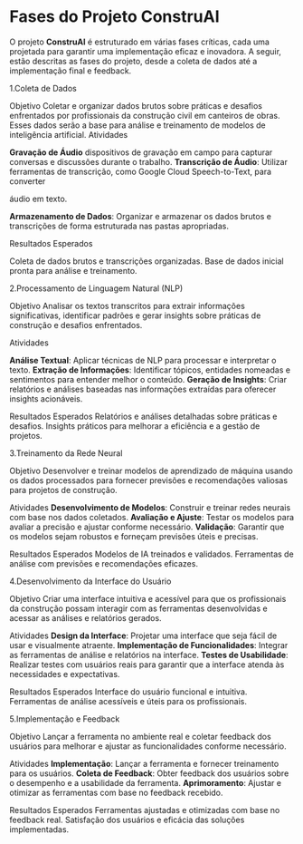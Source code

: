 # Fases do Projeto ConstruAI

O projeto **ConstruAI** é estruturado em várias fases críticas, cada uma projetada para garantir uma implementação eficaz e inovadora. A seguir, estão descritas as fases do projeto, desde a coleta de dados até a implementação final e feedback.

1.Coleta de Dados

Objetivo
Coletar e organizar dados brutos sobre práticas e desafios enfrentados por profissionais da construção civil em canteiros de obras. Esses dados serão a base para análise e treinamento de modelos de inteligência artificial.
Atividades

**Gravação de Áudio**
dispositivos de gravação em campo para capturar conversas e discussões durante o trabalho.
**Transcrição de Áudio**: Utilizar ferramentas de transcrição, como Google Cloud Speech-to-Text, para converter

áudio em texto.

**Armazenamento de Dados**: Organizar e armazenar os dados brutos e transcrições de forma estruturada nas pastas apropriadas.

Resultados Esperados

Coleta de dados brutos e transcrições organizadas.
Base de dados inicial pronta para análise e treinamento.

2.Processamento de Linguagem Natural (NLP)

Objetivo
Analisar os textos transcritos para extrair informações significativas, identificar padrões e gerar insights sobre práticas de construção e desafios enfrentados.

Atividades

**Análise Textual**: Aplicar técnicas de NLP para processar e interpretar o texto.
**Extração de Informações**: Identificar tópicos, entidades nomeadas e sentimentos para entender melhor o conteúdo.
**Geração de Insights**: Criar relatórios e análises baseadas nas informações extraídas para oferecer insights acionáveis.

Resultados Esperados
Relatórios e análises detalhadas sobre práticas e desafios.
Insights práticos para melhorar a eficiência e a gestão de projetos.

3.Treinamento da Rede Neural

Objetivo
Desenvolver e treinar modelos de aprendizado de máquina usando os dados processados para fornecer previsões e recomendações valiosas para projetos de construção.

Atividades
**Desenvolvimento de Modelos**: Construir e treinar redes neurais com base nos dados coletados.
**Avaliação e Ajuste**: Testar os modelos para avaliar a precisão e ajustar conforme necessário.
**Validação**: Garantir que os modelos sejam robustos e forneçam previsões úteis e precisas.

Resultados Esperados
Modelos de IA treinados e validados.
Ferramentas de análise com previsões e recomendações eficazes.

4.Desenvolvimento da Interface do Usuário

Objetivo
Criar uma interface intuitiva e acessível para que os profissionais da construção possam interagir com as ferramentas desenvolvidas e acessar as análises e relatórios gerados.

Atividades
**Design da Interface**: Projetar uma interface que seja fácil de usar e visualmente atraente.
**Implementação de Funcionalidades**: Integrar as ferramentas de análise e relatórios na interface.
**Testes de Usabilidade**: Realizar testes com usuários reais para garantir que a interface atenda às necessidades e expectativas.

Resultados Esperados
Interface do usuário funcional e intuitiva.
Ferramentas de análise acessíveis e úteis para os profissionais.

5.Implementação e Feedback

Objetivo
Lançar a ferramenta no ambiente real e coletar feedback dos usuários para melhorar e ajustar as funcionalidades conforme necessário.

Atividades
**Implementação**: Lançar a ferramenta e fornecer treinamento para os usuários.
**Coleta de Feedback**: Obter feedback dos usuários sobre o desempenho e a usabilidade da ferramenta.
**Aprimoramento**: Ajustar e otimizar as ferramentas com base no feedback recebido.

Resultados Esperados
Ferramentas ajustadas e otimizadas com base no feedback real.
Satisfação dos usuários e eficácia das soluções implementadas.
